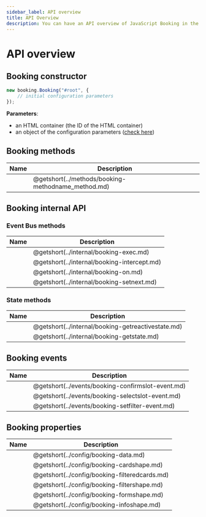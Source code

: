 ```yaml
---
sidebar_label: API overview
title: API Overview
description: You can have an API overview of JavaScript Booking in the documentation of the DHTMLX JavaScript Booking library. Browse developer guides and API reference, try out code examples and live demos, and download a free 30-day evaluation version of DHTMLX Booking.
---
```


# API overview

## Booking constructor

~~~jsx {}
new booking.Booking("#root", {
	// initial configuration parameters
});
~~~

**Parameters**:

- an HTML container (the ID of the HTML container)
- an object of the configuration parameters ([check here](#booking-properties))

## Booking methods

| Name                                               | Description                                               |
| -------------------------------------------------- | --------------------------------------------------------- |
| [](../methods/booking_methodname_method.md)       | @getshort(../methods/booking-methodname_method.md)       |

## Booking internal API

### Event Bus methods

| Name                                     | Description                                     |
| ---------------------------------------- | ----------------------------------------------- |
| [](../internal/booking-exec.md)      | @getshort(../internal/booking-exec.md)      |
| [](../internal/booking-intercept.md) | @getshort(../internal/booking-intercept.md) |
| [](../internal/booking-on.md)        | @getshort(../internal/booking-on.md)        |
| [](../internal/booking-setnext.md)   | @getshort(../internal/booking-setnext.md)   |

### State methods

| Name                                            | Description                                            |
| ----------------------------------------------- | ------------------------------------------------------ |
| [](../internal/booking-getreactivestate.md) | @getshort(../internal/booking-getreactivestate.md) |
| [](../internal/booking-getstate.md)         | @getshort(../internal/booking-getstate.md)         |

## Booking events

| Name                                      | Description                                      |
| ----------------------------------------- | ------------------------------------------------ |
| [](../events/booking-confirmslot-event.md)  | @getshort(../events/booking-confirmslot-event.md)  |
| [](../events/booking-selectslot-event.md)   | @getshort(../events/booking-selectslot-event.md)   |
| [](../events/booking-setfilter-event.md)    | @getshort(../events/booking-setfilter-event.md)    |

## Booking properties

| Name                                      | Description                                      |
| ----------------------------------------- | ------------------------------------------------ |
| [](../config/booking-data.md)         | @getshort(../config/booking-data.md)         |
| [](../config/booking-cardshape.md)    | @getshort(../config/booking-cardshape.md)    |
| [](../config/booking-filteredcards.md)| @getshort(../config/booking-filteredcards.md)|
| [](../config/booking-filtershape.md)  | @getshort(../config/booking-filtershape.md)  |
| [](../config/booking-formshape.md)    | @getshort(../config/booking-formshape.md)    |
| [](../config/booking-infoshape.md)    | @getshort(../config/booking-infoshape.md)    |
